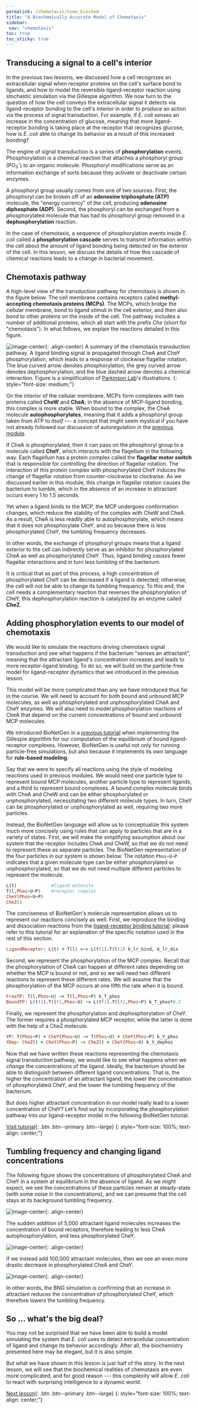 ```yaml
---
permalink: /chemotaxis/home_biochem
title: "A Biochemically Accurate Model of Chemotaxis"
sidebar:
 nav: "chemotaxis"
toc: true
toc_sticky: true
---
```


## Transducing a signal to a cell's interior

In the previous two lessons, we discussed how a cell recognizes an extracellular signal when receptor proteins on the cell's surface bond to ligands, and how to model the reversible ligand-receptor reaction using stochastic simulation via the Gillespie algorithm. We now turn to the question of how the cell conveys the extracellular signal it detects via ligand-receptor bonding to the cell's interior in order to produce an action via the process of signal transduction. For example, if *E. coli* senses an increase in the concentration of glucose, meaning that more ligand-receptor bonding is taking place at the receptor that recognizes glucose, how is *E. coli* able to change its behavior as a result of this increased bonding?

The engine of signal transduction is a series of **phosphorylation** events. Phosphorylation is a chemical reaction that attaches a phosphoryl group (PO<sub>3</sub><sup>-</sup>) to an organic molecule.  Phosphoryl modifications serve as an information exchange of sorts because they activate or deactivate certain enzymes.

A phosphoryl group usually comes from one of two sources. First, the phosphoryl can be broken off of an **adenosine triphosphate (ATP)** molecule, the "energy currency" of the cell, producing **adenosine diphosphate (ADP)**. Second, the phosphoryl can be exchanged from a phosphorylated molecule that has had its phosphoryl group removed in a **dephosphorylation** reaction.

In the case of chemotaxis, a sequence of phosphorylation events inside *E. coli* called a **phosphorylation cascade** serves to transmit information within the cell about the amount of ligand bonding being detected on the exterior of the cell. In this lesson, we discuss the details of how this cascade of chemical reactions leads to a change in bacterial movement.

## Chemotaxis pathway

A high-level view of the transduction pathway for chemotaxis is shown in the figure below. The cell membrane contains receptors called **methyl-accepting chemotaxis proteins (MCPs)**.  The MCPs, which bridge the cellular membrane, bond to ligand stimuli in the cell exterior, and then also bond to other proteins on the inside of the cell. The pathway includes a number of additional proteins, which all start with the prefix *Che* (short for "chemotaxis"). In what follows, we explain the reactions detailed in this figure.

![image-center](../assets/images/chemotaxisphosnew.png){: .align-center}
A summary of the chemotaxis transduction pathway. A ligand binding signal is propagated through CheA and CheY phosphorylation, which leads to a response of clockwise flagellar rotation. The blue curved arrow denotes phosphorylation, the grey curved arrow denotes dephosphorylation, and the blue dashed arrow denotes a chemical interaction. Figure is a simplification of <a href="http://chemotaxis.biology.utah.edu/Parkinson_Lab/projects/ecolichemotaxis/ecolichemotaxis.html">Parkinson Lab</a>'s illustrations.
{: style="font-size: medium;"}

On the interior of the cellular membrane, MCPs form complexes with two proteins called **CheW** and **CheA**; in the absence of MCP-ligand bonding, this complex is more stable. When bound to the complex, the CheA molecule **autophosphorylates**, meaning that it adds a phosphoryl group taken from ATP to *itself* --- a concept that might seem mystical if you have not already followed our discussion of autoregulation in the [previous module](motifs/nar).

If CheA is phosphorylated, then it can pass on the phosphoryl group to a molecule called **CheY**, which interacts with the flagellum in the following way. Each flagellum has a protein complex called the **flagellar motor switch** that is responsible for controlling the direction of flagellar rotation. The interaction of this protein complex with phosphorylated CheY induces the change of flagellar rotation from counter-clockwise to clockwise. As we discussed earlier in this module, this change in flagellar rotation causes the bacterium to tumble, which in the absence of an increase in attractant occurs every 1 to 1.5 seconds.

Yet when a ligand binds to the MCP, the MCP undergoes conformation changes, which reduce the stability of the complex with CheW and CheA. As a result, CheA is less readily able to autophosphorylate, which means that it does not phosphorylate CheY, and so because there is less phosphorylated CheY, the tumbling frequency decreases.

In other words, the exchange of phosphoryl groups means that a ligand exterior to the cell can indirectly serve as an inhibitor for phosphorylated CheA as well as phosphorylated CheY. Thus, ligand binding *causes* fewer flagellar interactions and in turn less tumbling of the bacterium.

It is critical that as part of this process, a high concentration of phosphorylated CheY can be decreased if a ligand is detected; otherwise, the cell will not be able to change its tumbling frequency. To this end, the cell needs a complementary reaction that reverses the phosphorylation of CheY; this dephosphorylation reaction is catalyzed by an enzyme called **CheZ**.

## Adding phosphorylation events to our model of chemotaxis

We would like to simulate the reactions driving chemotaxis signal transduction and see what happens if the bacterium "senses an attractant", meaning that the attractant ligand's concentration increases and leads to more receptor-ligand binding. To do so, we will build on the particle-free model for ligand-receptor dynamics that we introduced in the previous lesson.

This model will be more complicated than any we have introduced thus far in the course. We will need to account for both bound and unbound MCP molecules, as well as phosphorylated and unphosphorylated CheA and CheY enzymes. We will also need to model phosphorylation reactions of CheA that depend on the current concentrations of bound and unbound MCP molecules.

We introduced BioNetGen in a [previous tutorial](tutorial_lr) when implementing the Gillespie algorithm for our computation of the equilibrium of bound ligand-receptor complexes. However, BioNetGen is useful not only for running particle-free simulations, but also because it implements its own language for **rule-based modeling**.

Say that we were to specify all reactions using the style of modeling reactions used in previous modules. We would need one particle type to represent bound MCP molecules, another particle type to represent ligands, and a third to represent bound complexes. A bound complex molecule binds with CheA and CheW and can be either phosphorylated or unphosphorylated, necessitating two different molecule types. In turn, CheY can be phosphorylated or unphosphorylated as well, requiring two more particles.

Instead, the BioNetGen language will allow us to conceptualize this system much more concisely using rules that can apply to particles that are in a variety of states. First, we will make the simplifying assumption about our system that the receptor includes CheA and CheW, so that we do not need to represent these as separate particles. The BioNetGen representation of the four particles in our system is shown below. The notation `Phos~U~P` indicates that a given molecule type can be either phosphorylated or unphosphorylated, so that we do not need multiple different particles to represent the molecule.

~~~ ruby
L(t)             #ligand molecule
T(l,Phos~U~P)    #receptor complex
CheY(Phos~U~P)
CheZ()
~~~

The conciseness of BioNetGen's molecule representation allows us to represent our reactions concisely as well. First, we reproduce the binding and dissociation reactions from the [ligand-receptor binding tutorial](tutorial_lr); please refer to this tutorial for an explanation of the specific notation used in the rest of this section.

~~~ ruby
LigandReceptor: L(t) + T(l) <-> L(t!1).T(l!1) k_lr_bind, k_lr_dis
~~~

Second, we represent the phosphorylation of the MCP complex. Recall that the phosphorylation of CheA can happen at different rates depending on whether the MCP is bound or not, and so we will need two different reactions to represent these different rates. We will assume that the phosphorylation of the MCP occurs at one fifth the rate when it is bound.

~~~ ruby
FreeTP: T(l,Phos~U) -> T(l,Phos~P) k_T_phos
BoundTP: L(t!1).T(l!1,Phos~U) -> L(t!1).T(l!1,Phos~P) k_T_phos*0.2
~~~

Finally, we represent the phosphorylation and dephosphorylation of CheY. The former requires a phosphorylated MCP receptor, while the latter is done with the help of a CheZ molecule.

~~~ ruby
YP: T(Phos~P) + CheY(Phos~U) -> T(Phos~U) + CheY(Phos~P) k_Y_phos
YDep: CheZ() + CheY(Phos~P) -> CheZ() + CheY(Phos~U) k_Y_dephos
~~~

Now that we have written these reactions representing the chemotaxis signal transduction pathway, we would like to see what happens when we *change* the concentrations of the ligand. Ideally, the bacterium should be able to distinguish between different ligand concentrations. That is, the higher the concentration of an attractant ligand, the lower the concentration of phosphorylated CheY, and the lower the tumbling frequency of the bacterium.

But does higher attractant concentration in our model really lead to a lower concentration of CheY? Let's find out by incorporating the phosphorylation pathway into our ligand-receptor model in the following BioNetGen tutorial.

[Visit tutorial](tutorial_phos){: .btn .btn--primary .btn--large}
{: style="font-size: 100%; text-align: center;"}

## Tumbling frequency and changing ligand concentrations

The following figure shows the concentrations of phosphorylated CheA and CheY in a system at equilibrium in the absence of ligand. As we might expect, we see the concentrations of these particles remain at steady-state (with some noise in the concentrations), and we can presume that the cell stays at its background tumbling frequency.

![image-center](../assets/images/chemotaxis_tutorial5.png){: .align-center}

The sudden addition of 5,000 attractant ligand molecules increases the concentration of bound receptors, therefore leading to less CheA autophosphorylation, and less phosphorylated CheY.

![image-center](../assets/images/chemotaxis_tutorial6.png){: .align-center}

If we instead add 100,000 attractant molecules, then we see an even more drastic decrease in phosphorylated CheA and CheY.

![image-center](../assets/images/chemotaxis_tutorial7.png){: .align-center}

In other words, the BNG simulation is confirming that an increase in attractant reduces the concentration of phosphorylated CheY, which therefore lowers the tumbling frequency.

<!--

The cell also has MCPs that detect repellents and serve to *increase* CheA autophosphorylation. The following two figures show what happens when we add 5,000 and 100,000 repellent molecules to our simulation, which increases the phosphorylation of both CheA and CheY.

![image-center](../assets/images/chemotaxis_tutorial_phosrepel5e3.png){: .align-center}

![image-center](../assets/images/chemotaxis_tutorial_phosrepel1e5.png){: .align-center}
-->

## So … what's the big deal?

You may not be surprised that we have been able to build a model simulating the system that *E. coli* uses to detect extracellular concentration of ligand and change its behavior accordingly. After all, the biochemistry presented here may be elegant, but it is also simple.

But what we have shown in this lesson is just half of the story. In the next lesson, we will see that the biochemical realities of chemotaxis are even more complicated, and for good reason --- this complexity will allow *E. coli* to react with surprising intelligence to a dynamic world.

[^Munroe]: Randall Munroe. What If? [Available online](https://what-if.xkcd.com/)

[^Pierucci1978]: Pierucci O. 1978. Dimensions of *Escherichia coli* at various growth rates: Model of envelope growth. Journal of Bacteriology 135(2):559-574. [Available online](https://jb.asm.org/content/jb/135/2/559.full.pdf)

[^Sim2017]: Sim M, Koirala S, Picton D, Strahl H, Hoskisson PA, Rao CV, Gillespie CS, Aldridge PD. 2017. Growth rate control of flagellar assembly in *Escherichia coli* strain RP437. Scientific Reports 7:41189. [Available online](https://www.nature.com/articles/srep41189#:~:text=Escherichia%20coli%20is%20a%20prominent,distributed%20across%20the%20cell%20surface.)

[^Baker2005]: Baker MD, Wolanin PM, Stock JB. 2005. Signal transduction in bacterial chemotaxis. BioEssays 28:9-22. [Available online](https://pubmed.ncbi.nlm.nih.gov/16369945/)

[^Weis1990]: Weis RM, Koshland DE. 1990. Chemotaxis in *Escherichia coli* proceeds efficiently from different initial tumble frequencies. Journal of Bacteriology 172:2. [Available online](https://jb.asm.org/content/jb/172/2/1099.full.pdf)

[^Berg2000]: Berg HC. 2000. Motile behavior of bacteria. Physics today 53(1):24. [Available online](https://physicstoday.scitation.org/doi/pdf/10.1063/1.882934)

[^Achouri2015]: Achouri S, Wright JA, Evans L, Macleod C, Fraser G, Cicuta P, Bryant CE. 2015. The frequency and duration of *Salmonella* macrophage adhesion events determines infection efficiency. Philosophical transactions B 370(1661). [Available online](https://www.ncbi.nlm.nih.gov/pmc/articles/PMC4275903/)

[^Turner2016]: Turner L, Ping L, Neubauer M, Berg HC. 2016. Visualizing flagella while tracking bacteria. Biophysical Journal 111(3):630--639.[Available online](https://pubmed.ncbi.nlm.nih.gov/27508446/)

[^Parkinson2015]: Parkinson JS, Hazelbauer, Falke JJ. 2015. Signaling and sensory adaptation in *Escherichia coli* chemoreceptors: 2015 update. [Available online](https://www.sciencedirect.com/science/article/abs/pii/S0966842X15000578)

[^Yang2019]: Yang W, Cassidy CK, Ames P, Diebolder CA, Schulten K, Luthey-Schulten Z, Parkinson JS, Briegel A. 2019. *In situ* confomraitonal changes of the *Escherichia coli* serine chemoreceptor in different signaling states. mBio. [Available online](https://mbio.asm.org/content/10/4/e00973-19/article-info)

[^Saragosti2001]: Saragosti J, Calvez V, Bournaveas, N, Perthame B, Buguin A, Silberzan P. 2001. Directional persistence of chemotactic bacteria in a traveling concentration wave. PNAS. [Available online](https://www.pnas.org/content/pnas/108/39/16235.full.pdf)

[^Hlavacek2003]: Hlavacek WS, Faeder JR, Blinov ML, Perelson AS, Goldsten B. 2003. The complexity of complexes in signal transduction. Biotechnology and Bioengineering 84(7):783-94. [Available online](https://onlinelibrary.wiley.com/doi/abs/10.1002/bit.10842)

[^Hlavacek2006]: Hlavacek WS, Faeder JR, Blinov ML, Posner RG, Hucka M, Fontana W. 2006. Rules for modeling signal-transduction systems. Science Signaling 344:re6. [Available online](https://stke.sciencemag.org/content/2006/344/re6.long)

[^ParkinsonLab]: Parkinson Lab website. [website](http://chemotaxis.biology.utah.edu/Parkinson_Lab/projects/ecolichemotaxis/ecolichemotaxis.html)

[^Bertoli2013]: Bertoli C, Skotheim JM, de Bruin RAM. 2013. Control of cell cycle transcription during G1 and S phase. Nature Reviews Molecular Cell Biology 14:518-528. [Available online](https://www.nature.com/articles/nrm3629).

[^Li2004]: Li M, Hazelbauer GL. 2004. Cellular stoichimetry of the components of the chemotaxis signaling complex. Journal of Bacteriology. [Available online](https://jb.asm.org/content/186/12/3687)

[^Stock1991]: Stock J, Lukat GS. 1991. Intracellular signal transduction networks. Annual Review of Biophysics and Biophysical Chemistry. [Available online](https://www.annualreviews.org/doi/abs/10.1146/annurev.bb.20.060191.000545)

[^Spiro1997]: Spiro PA, Parkinson JS, and Othmer H. 1997. A model of excitation and adaptation in bacterial chemotaxis. Biochemistry 94:7263-7268. [Available online](https://www.pnas.org/content/94/14/7263).

[Next lesson](home_senseadap){: .btn .btn--primary .btn--large}
{: style="font-size: 100%; text-align: center;"}
